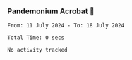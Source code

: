 ### Pandemonium Acrobat 🤸

<!--START_SECTION:waka-->

```all_time
From: 11 July 2024 - To: 18 July 2024

Total Time: 0 secs

No activity tracked
```

<!--END_SECTION:waka-->
